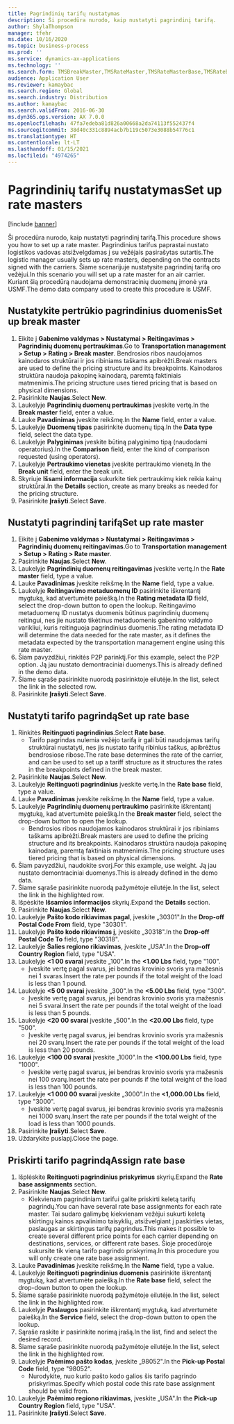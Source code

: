 ```yaml
---
title: Pagrindinių tarifų nustatymas
description: Ši procedūra nurodo, kaip nustatyti pagrindinį tarifą.
author: ShylaThompson
manager: tfehr
ms.date: 10/16/2020
ms.topic: business-process
ms.prod: ''
ms.service: dynamics-ax-applications
ms.technology: ''
ms.search.form: TMSBreakMaster,TMSRateMaster,TMSRateMasterBase,TMSRateBaseType, TMSRouteWorkbench
audience: Application User
ms.reviewer: kamaybac
ms.search.region: Global
ms.search.industry: Distribution
ms.author: kamaybac
ms.search.validFrom: 2016-06-30
ms.dyn365.ops.version: AX 7.0.0
ms.openlocfilehash: 47fa7edeba81d826a00668a2da74113f552437f4
ms.sourcegitcommit: 38d40c331c8894acb7b119c5073e3088b54776c1
ms.translationtype: HT
ms.contentlocale: lt-LT
ms.lasthandoff: 01/15/2021
ms.locfileid: "4974265"
---
```

# <a name="set-up-rate-masters"></a><span data-ttu-id="82bd5-103">Pagrindinių tarifų nustatymas</span><span class="sxs-lookup"><span data-stu-id="82bd5-103">Set up rate masters</span></span>

[!include [banner](../../includes/banner.md)]

<span data-ttu-id="82bd5-104">Ši procedūra nurodo, kaip nustatyti pagrindinį tarifą.</span><span class="sxs-lookup"><span data-stu-id="82bd5-104">This procedure shows you how to set up a rate master.</span></span> <span data-ttu-id="82bd5-105">Pagrindinius tarifus paprastai nustato logistikos vadovas atsižvelgdamas į su vežėjais pasirašytas sutartis.</span><span class="sxs-lookup"><span data-stu-id="82bd5-105">The logistic manager usually sets up rate masters, depending on the contracts signed with the carriers.</span></span> <span data-ttu-id="82bd5-106">Šiame scenarijuje nustatysite pagrindinį tarifą oro vežėjui.</span><span class="sxs-lookup"><span data-stu-id="82bd5-106">In this scenario you will set up a rate master for an air carrier.</span></span> <span data-ttu-id="82bd5-107">Kuriant šią procedūrą naudojama demonstracinių duomenų įmonė yra USMF.</span><span class="sxs-lookup"><span data-stu-id="82bd5-107">The demo data company used to create this procedure is USMF.</span></span>

## <a name="set-up-break-master"></a><span data-ttu-id="82bd5-108">Nustatykite pertrūkio pagrindinius duomenis</span><span class="sxs-lookup"><span data-stu-id="82bd5-108">Set up break master</span></span>

1. <span data-ttu-id="82bd5-109">Eikite į **Gabenimo valdymas > Nustatymai > Reitingavimas > Pagrindinių duomenų pertraukimas**.</span><span class="sxs-lookup"><span data-stu-id="82bd5-109">Go to **Transportation management > Setup > Rating > Break master**.</span></span> <span data-ttu-id="82bd5-110">Bendrosios ribos naudojamos kainodaros struktūrai ir jos ribiniams taškams apibrėžti.</span><span class="sxs-lookup"><span data-stu-id="82bd5-110">Break masters are used to define the pricing structure and its breakpoints.</span></span> <span data-ttu-id="82bd5-111">Kainodaros struktūra naudoja pakopinę kainodarą, paremtą faktiniais matmenimis.</span><span class="sxs-lookup"><span data-stu-id="82bd5-111">The pricing structure uses tiered pricing that is based on physical dimensions.</span></span>  
1. <span data-ttu-id="82bd5-112">Pasirinkite **Naujas**.</span><span class="sxs-lookup"><span data-stu-id="82bd5-112">Select **New**.</span></span>
1. <span data-ttu-id="82bd5-113">Laukelyje **Pagrindinių duomenų pertraukimas** įveskite vertę.</span><span class="sxs-lookup"><span data-stu-id="82bd5-113">In the **Break master** field, enter a value.</span></span>
1. <span data-ttu-id="82bd5-114">Lauke **Pavadinimas** įveskite reikšmę.</span><span class="sxs-lookup"><span data-stu-id="82bd5-114">In the **Name** field, enter a value.</span></span>
1. <span data-ttu-id="82bd5-115">Laukelyje **Duomenų tipas** pasirinkite duomenų tipą.</span><span class="sxs-lookup"><span data-stu-id="82bd5-115">In the **Data type** field, select the data type.</span></span>
1. <span data-ttu-id="82bd5-116">Laukelyje **Palyginimas** įveskite būtiną palyginimo tipą (naudodami operatorius).</span><span class="sxs-lookup"><span data-stu-id="82bd5-116">In the **Comparison** field, enter the kind of comparison requested (using operators).</span></span>
1. <span data-ttu-id="82bd5-117">Laukelyje **Pertraukimo vienetas** įveskite pertraukimo vienetą.</span><span class="sxs-lookup"><span data-stu-id="82bd5-117">In the **Break unit** field, enter the break unit.</span></span>
1. <span data-ttu-id="82bd5-118">Skyriuje **Išsami informacija** sukurkite tiek pertraukimų kiek reikia kainų struktūrai.</span><span class="sxs-lookup"><span data-stu-id="82bd5-118">In the **Details** section, create as many breaks as needed for the pricing structure.</span></span>
1. <span data-ttu-id="82bd5-119">Pasirinkite **Įrašyti**.</span><span class="sxs-lookup"><span data-stu-id="82bd5-119">Select **Save**.</span></span>

## <a name="set-up-rate-master"></a><span data-ttu-id="82bd5-120">Nustatyti pagrindinį tarifą</span><span class="sxs-lookup"><span data-stu-id="82bd5-120">Set up rate master</span></span>

1. <span data-ttu-id="82bd5-121">Eikite į **Gabenimo valdymas > Nustatymai > Reitingavimas > Pagrindinių duomenų reitingavimas**.</span><span class="sxs-lookup"><span data-stu-id="82bd5-121">Go to **Transportation management > Setup > Rating > Rate master**.</span></span>
1. <span data-ttu-id="82bd5-122">Pasirinkite **Naujas**.</span><span class="sxs-lookup"><span data-stu-id="82bd5-122">Select **New**.</span></span>
1. <span data-ttu-id="82bd5-123">Laukelyje **Pagrindinių duomenų reitingavimas** įveskite vertę.</span><span class="sxs-lookup"><span data-stu-id="82bd5-123">In the **Rate master** field, type a value.</span></span>
1. <span data-ttu-id="82bd5-124">Lauke **Pavadinimas** įveskite reikšmę.</span><span class="sxs-lookup"><span data-stu-id="82bd5-124">In the **Name** field, type a value.</span></span>
1. <span data-ttu-id="82bd5-125">Laukelyje **Reitingavimo metaduomenų ID** pasirinkite iškrentantį mygtuką, kad atvertumėte paiešką.</span><span class="sxs-lookup"><span data-stu-id="82bd5-125">In the **Rating metadata ID** field, select the drop-down button to open the lookup.</span></span> <span data-ttu-id="82bd5-126">Reitingavimo metaduomenų ID nustatys duomenis būtinus pagrindinių duomenų reitingui, nes jie nustato tikėtinus metaduomenis gabenimo valdymo varikliui, kuris reitinguoja pagrindinius duomenis.</span><span class="sxs-lookup"><span data-stu-id="82bd5-126">The rating metadata ID will determine the data needed for the rate master, as it defines the metadata expected by the transportation management engine using this rate master.</span></span>  
1. <span data-ttu-id="82bd5-127">Šiam pavyzdžiui, rinkitės P2P parinktį.</span><span class="sxs-lookup"><span data-stu-id="82bd5-127">For this example, select the P2P option.</span></span> <span data-ttu-id="82bd5-128">Ją jau nustato demontraciniai duomenys.</span><span class="sxs-lookup"><span data-stu-id="82bd5-128">This is already defined in the demo data.</span></span>
1. <span data-ttu-id="82bd5-129">Šiame sąraše pasirinkite nuorodą pasirinktoje eilutėje.</span><span class="sxs-lookup"><span data-stu-id="82bd5-129">In the list, select the link in the selected row.</span></span>
1. <span data-ttu-id="82bd5-130">Pasirinkite **Įrašyti**.</span><span class="sxs-lookup"><span data-stu-id="82bd5-130">Select **Save**.</span></span>

## <a name="set-up-rate-base"></a><span data-ttu-id="82bd5-131">Nustatyti tarifo pagrindą</span><span class="sxs-lookup"><span data-stu-id="82bd5-131">Set up rate base</span></span>

1. <span data-ttu-id="82bd5-132">Rinkitės **Reitinguoti pagrindinius**.</span><span class="sxs-lookup"><span data-stu-id="82bd5-132">Select **Rate base**.</span></span>
    * <span data-ttu-id="82bd5-133">Tarifo pagrindas nulemia vežėjo tarifą ir gali būti naudojamas tarifų struktūrai nustatyti, nes jis nustato tarifų ribinius taškus, apibrėžtus bendrosiose ribose.</span><span class="sxs-lookup"><span data-stu-id="82bd5-133">The rate base determines the rate of the carrier, and can be used to set up a tariff structure as it structures the rates in the breakpoints defined in the break master.</span></span>  
2. <span data-ttu-id="82bd5-134">Pasirinkite **Naujas**.</span><span class="sxs-lookup"><span data-stu-id="82bd5-134">Select **New**.</span></span>
3. <span data-ttu-id="82bd5-135">Laukelyje **Reitinguoti pagrindinius** įveskite vertę.</span><span class="sxs-lookup"><span data-stu-id="82bd5-135">In the **Rate base** field, type a value.</span></span>
4. <span data-ttu-id="82bd5-136">Lauke **Pavadinimas** įveskite reikšmę.</span><span class="sxs-lookup"><span data-stu-id="82bd5-136">In the **Name** field, type a value.</span></span>
5. <span data-ttu-id="82bd5-137">Laukelyje **Pagrindinių duomenų pertraukimo** pasirinkite iškrentantį mygtuką, kad atvertumėte paiešką.</span><span class="sxs-lookup"><span data-stu-id="82bd5-137">In the **Break master** field, select the drop-down button to open the lookup.</span></span>
    * <span data-ttu-id="82bd5-138">Bendrosios ribos naudojamos kainodaros struktūrai ir jos ribiniams taškams apibrėžti.</span><span class="sxs-lookup"><span data-stu-id="82bd5-138">Break masters are used to define the pricing structure and its breakpoints.</span></span> <span data-ttu-id="82bd5-139">Kainodaros struktūra naudoja pakopinę kainodarą, paremtą faktiniais matmenimis.</span><span class="sxs-lookup"><span data-stu-id="82bd5-139">The pricing structure uses tiered pricing that is based on physical dimensions.</span></span>  
6. <span data-ttu-id="82bd5-140">Šiam pavyzdžiui, naudokite svorį.</span><span class="sxs-lookup"><span data-stu-id="82bd5-140">For this example, use weight.</span></span> <span data-ttu-id="82bd5-141">Ją jau nustato demontraciniai duomenys.</span><span class="sxs-lookup"><span data-stu-id="82bd5-141">This is already defined in the demo data.</span></span>
7. <span data-ttu-id="82bd5-142">Šiame sąraše pasirinkite nuorodą pažymėtoje eilutėje.</span><span class="sxs-lookup"><span data-stu-id="82bd5-142">In the list, select the link in the highlighted row.</span></span>
8. <span data-ttu-id="82bd5-143">Išpėskite **Išsamios informacijos** skyrių.</span><span class="sxs-lookup"><span data-stu-id="82bd5-143">Expand the **Details** section.</span></span>
9. <span data-ttu-id="82bd5-144">Pasirinkite **Naujas**.</span><span class="sxs-lookup"><span data-stu-id="82bd5-144">Select **New**.</span></span>
10. <span data-ttu-id="82bd5-145">Laukelyje **Pašto kodo rikiavimas pagal**, įveskite „30301".</span><span class="sxs-lookup"><span data-stu-id="82bd5-145">In the **Drop-off Postal Code From** field, type "30301".</span></span>
11. <span data-ttu-id="82bd5-146">Laukelyje **Pašto kodo rikiavimas į**, įveskite „30318".</span><span class="sxs-lookup"><span data-stu-id="82bd5-146">In the **Drop-off Postal Code To** field, type "30318".</span></span>
12. <span data-ttu-id="82bd5-147">Laukelyje **Šalies regiono rikiavimas**, įveskite „USA".</span><span class="sxs-lookup"><span data-stu-id="82bd5-147">In the **Drop-off Country Region** field, type "USA".</span></span>
13. <span data-ttu-id="82bd5-148">Laukelyje **<1 00 svarai** įveskite „100".</span><span class="sxs-lookup"><span data-stu-id="82bd5-148">In the **<1.00 Lbs** field, type "100".</span></span>
    * <span data-ttu-id="82bd5-149">Įveskite vertę pagal svarus, jei bendras krovinio svoris yra mažesnis nei 1 svaras.</span><span class="sxs-lookup"><span data-stu-id="82bd5-149">Insert the rate per pounds if the total weight of the load is less than 1 pound.</span></span>  
14. <span data-ttu-id="82bd5-150">Laukelyje **<5 00 svarai** įveskite „300".</span><span class="sxs-lookup"><span data-stu-id="82bd5-150">In the **<5.00 Lbs** field, type "300".</span></span>
    * <span data-ttu-id="82bd5-151">Įveskite vertę pagal svarus, jei bendras krovinio svoris yra mažesnis nei 5 svarai.</span><span class="sxs-lookup"><span data-stu-id="82bd5-151">Insert the rate per pounds if the total weight of the load is less than 5 pounds.</span></span>  
15. <span data-ttu-id="82bd5-152">Laukelyje **<20 00 svarai** įveskite „500".</span><span class="sxs-lookup"><span data-stu-id="82bd5-152">In the **<20.00 Lbs** field, type "500".</span></span>
    * <span data-ttu-id="82bd5-153">Įveskite vertę pagal svarus, jei bendras krovinio svoris yra mažesnis nei 20 svarų.</span><span class="sxs-lookup"><span data-stu-id="82bd5-153">Insert the rate per pounds if the total weight of the load is less than 20 pounds.</span></span>  
16. <span data-ttu-id="82bd5-154">Laukelyje **<100 00 svarai** įveskite „1000".</span><span class="sxs-lookup"><span data-stu-id="82bd5-154">In the **<100.00 Lbs** field, type "1000".</span></span>
    * <span data-ttu-id="82bd5-155">Įveskite vertę pagal svarus, jei bendras krovinio svoris yra mažesnis nei 100 svarų.</span><span class="sxs-lookup"><span data-stu-id="82bd5-155">Insert the rate per pounds if the total weight of the load is less than 100 pounds.</span></span>  
17. <span data-ttu-id="82bd5-156">Laukelyje **<1 000 00 svarai** įveskite „3000".</span><span class="sxs-lookup"><span data-stu-id="82bd5-156">In the **<1,000.00 Lbs** field, type "3000".</span></span>
    * <span data-ttu-id="82bd5-157">Įveskite vertę pagal svarus, jei bendras krovinio svoris yra mažesnis nei 1000 svarų.</span><span class="sxs-lookup"><span data-stu-id="82bd5-157">Insert the rate per pounds if the total weight of the load is less than 1000 pounds.</span></span>  
18. <span data-ttu-id="82bd5-158">Pasirinkite **Įrašyti**.</span><span class="sxs-lookup"><span data-stu-id="82bd5-158">Select **Save**.</span></span>
19. <span data-ttu-id="82bd5-159">Uždarykite puslapį.</span><span class="sxs-lookup"><span data-stu-id="82bd5-159">Close the page.</span></span>

## <a name="assign-rate-base"></a><span data-ttu-id="82bd5-160">Priskirti tarifo pagrindą</span><span class="sxs-lookup"><span data-stu-id="82bd5-160">Assign rate base</span></span>

1. <span data-ttu-id="82bd5-161">Išplėskite **Reitinguoti pagrindinius priskyrimus** skyrių.</span><span class="sxs-lookup"><span data-stu-id="82bd5-161">Expand the **Rate base assignments** section.</span></span>
2. <span data-ttu-id="82bd5-162">Pasirinkite **Naujas**.</span><span class="sxs-lookup"><span data-stu-id="82bd5-162">Select **New**.</span></span>
    * <span data-ttu-id="82bd5-163">Kiekvienam pagrindiniam tarifui galite priskirti keletą tarifų pagrindų.</span><span class="sxs-lookup"><span data-stu-id="82bd5-163">You can have several rate base assignments for each rate master.</span></span> <span data-ttu-id="82bd5-164">Tai sudaro galimybę kiekvienam vežėjui sukurti keletą skirtingų kainos apvalinimo taisyklių, atsižvelgiant į paskirties vietas, paslaugas ar skirtingus tarifų pagrindus.</span><span class="sxs-lookup"><span data-stu-id="82bd5-164">This makes it possible to create several different price points for each carrier depending on destinations, services, or different rate bases.</span></span> <span data-ttu-id="82bd5-165">Šioje procedūroje sukursite tik vieną tarifo pagrindo priskyrimą.</span><span class="sxs-lookup"><span data-stu-id="82bd5-165">In this procedure you will only create one rate base assignment.</span></span>  
3. <span data-ttu-id="82bd5-166">Lauke **Pavadinimas** įveskite reikšmę.</span><span class="sxs-lookup"><span data-stu-id="82bd5-166">In the **Name** field, type a value.</span></span>
4. <span data-ttu-id="82bd5-167">Laukelyje **Reitinguoti pagrindinius duomenis** pasirinkite iškrentantį mygtuką, kad atvertumėte paiešką.</span><span class="sxs-lookup"><span data-stu-id="82bd5-167">In the **Rate base** field, select the drop-down button to open the lookup.</span></span>
5. <span data-ttu-id="82bd5-168">Šiame sąraše pasirinkite nuorodą pažymėtoje eilutėje.</span><span class="sxs-lookup"><span data-stu-id="82bd5-168">In the list, select the link in the highlighted row.</span></span>
6. <span data-ttu-id="82bd5-169">Laukelyje **Paslaugos** pasirinkite iškrentantį mygtuką, kad atvertumėte paiešką.</span><span class="sxs-lookup"><span data-stu-id="82bd5-169">In the **Service** field, select the drop-down button to open the lookup.</span></span>
7. <span data-ttu-id="82bd5-170">Sąraše raskite ir pasirinkite norimą įrašą.</span><span class="sxs-lookup"><span data-stu-id="82bd5-170">In the list, find and select the desired record.</span></span>
8. <span data-ttu-id="82bd5-171">Šiame sąraše pasirinkite nuorodą pažymėtoje eilutėje.</span><span class="sxs-lookup"><span data-stu-id="82bd5-171">In the list, select the link in the highlighted row.</span></span>
9. <span data-ttu-id="82bd5-172">Laukelyje **Paėmimo pašto kodas**, įveskite „98052".</span><span class="sxs-lookup"><span data-stu-id="82bd5-172">In the **Pick-up Postal Code** field, type "98052".</span></span>
    * <span data-ttu-id="82bd5-173">Nurodykite, nuo kurio pašto kodo galios šis tarifo pagrindo priskyrimas.</span><span class="sxs-lookup"><span data-stu-id="82bd5-173">Specify which postal code this rate base assignment should be valid from.</span></span>
10. <span data-ttu-id="82bd5-174">Laukelyje **Paėmimo regiono rikiavimas**, įveskite „USA".</span><span class="sxs-lookup"><span data-stu-id="82bd5-174">In the **Pick-up Country Region** field, type "USA".</span></span>
11. <span data-ttu-id="82bd5-175">Pasirinkite **Įrašyti**.</span><span class="sxs-lookup"><span data-stu-id="82bd5-175">Select **Save**.</span></span>
